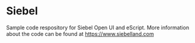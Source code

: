 # Siebel
Sample code respository for Siebel Open UI and eScript. More information about the code can be found at https://www.siebelland.com
